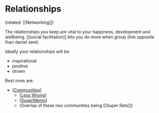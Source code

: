# Relationships

(related: [[Networking]])

The relationships you keep are vital to your happiness, development and wellbeing.
[[social facilitation]] lets you do more when group (link opposite than daniel sent)

Ideally your relationships will be:
- inspirational
- positive
- driven

Best ones are:
- [[Communities]] 
  - [[Less Wrong]] 
  - [[SuperMemo]]
  - (Overlap of these two communities being [[Super Rats]])
 



[//begin]: # "Autogenerated link references for markdown compatibility"
[Communities]: Communities "Communities"
[Less Wrong]: less-wrong "Less Wrong"
[SuperMemo]: SuperMemo "SuperMemo"
[//end]: # "Autogenerated link references"